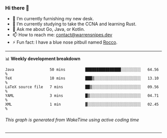 ### Hi there 👋

- 🔭 I’m currently furnishing my new desk.
- 🌱 I’m currently studying to take the CCNA and learning Rust.
- 💬 Ask me about Go, Java, or Kotlin.
- 📫 How to reach me: contact@warrensnipes.dev
- ⚡ Fun fact: I have a blue nose pitbull named [Rocco](https://i.imgur.com/iLsSCKu.jpg).

-------

📊 **Weekly development breakdown**
<!--START_SECTION:waka-->
```text
Java                50 mins         ████████████████░░░░░░░░░   64.56 % 
TeX                 10 mins         ███▒░░░░░░░░░░░░░░░░░░░░░   13.10 % 
LaTeX source file   7 mins          ██▒░░░░░░░░░░░░░░░░░░░░░░   09.56 % 
YAML                3 mins          █▒░░░░░░░░░░░░░░░░░░░░░░░   04.71 % 
XML                 1 min           ▓░░░░░░░░░░░░░░░░░░░░░░░░   02.45 % 
```
<!--END_SECTION:waka-->
###### *This graph is generated from WakeTime using active coding time*
-------
